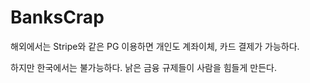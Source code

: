 # BanksCrap
해외에서는 Stripe와 같은 PG 이용하면 개인도 계좌이체, 카드 결제가 가능하다.

하지만 한국에서는 불가능하다. 낡은 금융 규제들이 사람을 힘들게 만든다.
